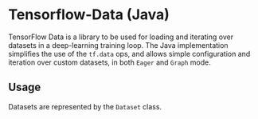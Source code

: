 Tensorflow-Data (Java)
==

TensorFlow Data is a library to be used for loading and iterating over datasets
in a deep-learning training loop. The Java implementation simplifies the use
of the `tf.data` ops, and allows simple configuration and iteration over custom datasets,
in both `Eager` and `Graph` mode.

Usage
--
Datasets are represented by the `Dataset` class.
